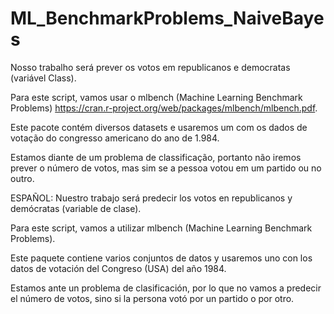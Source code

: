 # ML_BenchmarkProblems_NaiveBayes

Nosso trabalho será prever os votos em republicanos e democratas (variável Class).

Para este script, vamos usar o mlbench (Machine Learning Benchmark Problems) https://cran.r-project.org/web/packages/mlbench/mlbench.pdf.

Este pacote contém diversos datasets e usaremos um com os dados de votação do congresso americano do ano de 1.984.

Estamos diante de um problema de classificação, portanto não iremos prever o número de votos, mas sim se a pessoa votou em um partido ou no outro. 

ESPAÑOL:
Nuestro trabajo será predecir los votos en republicanos y demócratas (variable de clase).

Para este script, vamos a utilizar mlbench (Machine Learning Benchmark Problems).

Este paquete contiene varios conjuntos de datos y usaremos uno con los datos de votación del Congreso (USA) del año 1984.

Estamos ante un problema de clasificación, por lo que no vamos a predecir el número de votos, sino si la persona votó por un partido o por otro.
